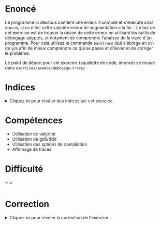 # Enoncé

Le programme ci dessous contient une erreur. Il compile et s'execute
sans soucis, si ce n'est cette satanée erreur de segmentation a la
fin...  Le but de cet exercice est de trouver la raison de cette
erreur en utilisant les outils de débogage adaptés, et notament de
comprendre l'analyse de la trace d'un programme. Pour cela utilisez la
commande `backtrace` (qui s'abrège en `bt`) de `gdb` afin de mieux
comprendre ce qui se passe et d'isoler et de corriger le probleme.

Le point de départ pour cet exercice (squelette de code, énoncé) se
trouve dans `exercices/avance/debogage-trace/`.

# Indices

<details>
<summary>Cliquez ici pour révéler des indices sur cet exercice.</summary>
<br>

* Tableau + segfault... Dépassement?

</details>

# Compétences

* Utilisation de valgrind
* Utilisation de gdb/ddd
* Utilisation des options de compilation
* Affichage de traces

# Difficulté

:star: :star:
# Correction

<details>
<summary>Cliquez ici pour révéler la correction de l'exercice.</summary>
#### Corrigé du fichier Makefile

```make
CC=gcc
CFLAGS=-std=c99 -Wall -Wextra -g
LDFLAGS=
EXEC=trace

all: $(EXEC)

$(EXEC): $(EXEC).c
	$(CC) -o $@ $^ $(CFLAGS) $(LDFLAGS)


.PHONY: clean
clean:
	rm -f *~ *.o $(EXEC)


```

#### Corrigé du fichier trace.c

```c
#include <stdio.h>
#include <stdlib.h>
#include <stdint.h>

void affiche_et_libere_tab(uint8_t** tab, uint8_t taille, uint8_t offset){
    /* Affiche la ligne courante */
    uint8_t i;
    for(i = 0; i < taille; i++) {
	printf("%3u ", tab[taille - offset][i]);
    }
    printf("\n");
    /* libere la memoire associee a la ligne qui vient d'etre lue */
    free(tab[taille - offset]);
    /* Affiche le reste du tableau par recursion */
    /*       Ici on boucle sur le tableau avec la variable offset allant de
     * 'taille' a 0, soit (taille+1) iterations, ce qui provoque un depassement
     * de memoire. La trace de notre progamme montre bien les 11 appels a la
     * fonction affiche_et_libere_tab alors que notre tableau n'a que 10 lignes.
     * De plus on sait que l'erreur a lieu lors de l'appel avec le parametre
     * offset a la valeur 0. Il faut donc corriger le code en remplacant le test
     * ci dessous par ceci : if (offset>1)
     */
    if (offset > 0) {
	affiche_et_libere_tab(tab, taille, offset - 1);
    }
}

int main(void)
{
    /* Construit un simple tableau a deux dimmensions contenant les tables de
     * multiplications
     */
    uint8_t taille = 10;
    uint8_t **tab = malloc(taille * sizeof(uint8_t *));
    uint8_t i, j;
    for(i = 0; i < taille; i++) {
	tab[i] = malloc(taille * sizeof(uint8_t));
	for(j = 0; j < taille; j++) {
	    tab[i][j] = (i + 1) * (j + 1);
	}
    }
    /* On affiche notre tableau */
    affiche_et_libere_tab(tab, taille, taille);
    /* On libere le dernier pointeur */
    free(tab);

    return EXIT_SUCCESS;
}

```


</details>
